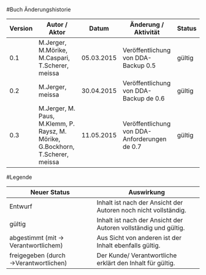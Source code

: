 #Buch Änderungshistorie

|Version	|Autor / Aktor					|Datum		|Änderung / Aktivität	|Status	|
|-----------|-------------------------------|-----------|-----------------------|-------|
|0.1		|M.Jerger, M.Mörike, M.Caspari, T.Scherer, meissa	|05.03.2015		|Veröffentlichung von DDA-Backup 0.5	|gültig	|
|0.2		|M.Jerger, meissa	|30.04.2015		|Veröffentlichung von DDA-Backup de 0.6	|gültig	|
|0.3		|M.Jerger, M. Paus, M.Klemm, P. Raysz, M. Mörike, G.Bockhorn, T.Scherer, meissa|11.05.2015		|Veröffentlichung von DDA-Anforderungen de 0.7	|gültig	|
	

#Legende

|Neuer Status						|Auswirkung	|
| ----------------------------- 	| ------------- |
|Entwurf							|Inhalt ist nach der Ansicht der Autoren noch nicht vollständig.|
|gültig								|Inhalt ist nach der Ansicht der Autoren vollständig und gültig.|
|abgestimmt (mit → Verantwortlichem)|Aus Sicht von anderen ist der Inhalt ebenfalls gültig.|
|freigegeben (durch →Verantwortlichen)	|Der Kunde/ Verantwortliche erklärt den Inhalt für gültig.|

